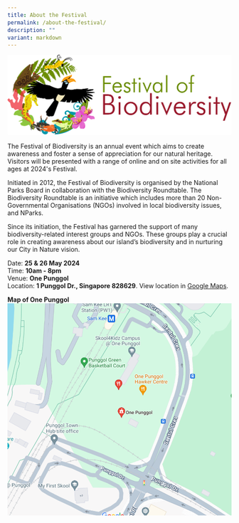 ```yaml
---
title: About the Festival
permalink: /about-the-festival/
description: ""
variant: markdown
---
```

![Alt text for image on Isomer site](/images/FOBlogo.png)

The Festival of Biodiversity is an annual event which aims to create awareness and foster a sense of appreciation for our natural heritage. Visitors will be presented with a range of online and on site activities for all ages at 2024's Festival.

Initiated in 2012, the Festival of Biodiversity is organised by the National Parks Board in collaboration with the Biodiversity Roundtable. The Biodiversity Roundtable is an initiative which includes more than 20 Non-Governmental Organisations (NGOs) involved in local biodiversity issues, and NParks.

Since its initiation, the Festival has garnered the support of many biodiversity-related interest groups and NGOs. These groups play a crucial role in creating awareness about our island’s biodiversity and in nurturing our City in Nature vision.

Date: **25 & 26 May 2024**\
Time: **10am - 8pm**\
Venue: **One Punggol**\
Location: **1 Punggol Dr., Singapore 828629**. View location in [Google Maps](https://www.google.com/maps/place/One+Punggol/@1.408466,103.9024431,17z/data=!4m10!1m2!2m1!1sone+punggol!3m6!1s0x31da157f33fe053b:0x22c895b7626afa09!8m2!3d1.408253!4d103.9050387!15sCgtvbmUgcHVuZ2dvbJIBEGNvbW11bml0eV9jZW50ZXLgAQA!16s%2Fg%2F11gy3hq8f1?entry=ttu7k).

**Map of One Punggol**
![](/images/One_Punggol_Map.png)